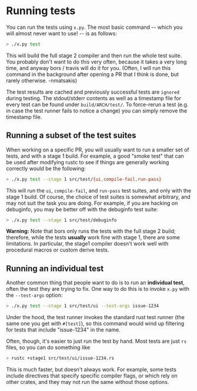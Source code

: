 # Running tests

You can run the tests using `x.py`. The most basic command -- which
you will almost never want to use! -- is as follows:

```bash
> ./x.py test
```

This will build the full stage 2 compiler and then run the whole test
suite. You probably don't want to do this very often, because it takes
a very long time, and anyway bors / travis will do it for you. (Often,
I will run this command in the background after opening a PR that I
think is done, but rarely otherwise. -nmatsakis)

The test results are cached and previously successful tests are
`ignored` during testing. The stdout/stderr contents as well as a
timestamp file for every test can be found under `build/ARCH/test/`.
To force-rerun a test (e.g. in case the test runner fails to notice
a change) you can simply remove the timestamp file.

## Running a subset of the test suites

When working on a specific PR, you will usually want to run a smaller
set of tests, and with a stage 1 build. For example, a good "smoke
test" that can be used after modifying rustc to see if things are
generally working correctly would be the following:

```bash
> ./x.py test --stage 1 src/test/{ui,compile-fail,run-pass}
```

This will run the `ui`, `compile-fail`, and `run-pass` test suites,
and only with the stage 1 build. Of course, the choice of test suites
is somewhat arbitrary, and may not suit the task you are doing. For
example, if you are hacking on debuginfo, you may be better off with
the debuginfo test suite:

```bash
> ./x.py test --stage 1 src/test/debuginfo
```

**Warning:** Note that bors only runs the tests with the full stage 2
build; therefore, while the tests **usually** work fine with stage 1,
there are some limitations. In particular, the stage1 compiler doesn't
work well with procedural macros or custom derive tests.

## Running an individual test

Another common thing that people want to do is to run an **individual
test**, often the test they are trying to fix. One way to do this is
to invoke `x.py` with the `--test-args` option:

```bash
> ./x.py test --stage 1 src/test/ui --test-args issue-1234
```

Under the hood, the test runner invokes the standard rust test runner
(the same one you get with `#[test]`), so this command would wind up
filtering for tests that include "issue-1234" in the name.

Often, though, it's easier to just run the test by hand. Most tests are
just `rs` files, so you can do something like

```bash
> rustc +stage1 src/test/ui/issue-1234.rs
```

This is much faster, but doesn't always work. For example, some tests
include directives that specify specific compiler flags, or which rely
on other crates, and they may not run the same without those options.

